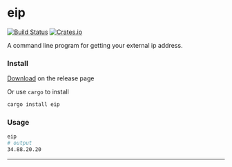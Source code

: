 

# eip

[![Build Status](https://img.shields.io/travis/wyhaya/eip.svg?style=flat-square)](https://travis-ci.org/wyhaya/eip)
[![Crates.io](https://img.shields.io/crates/l/eip.svg?style=flat-square)](https://github.com/wyhaya/eip/blob/master/LICENSE)

A command line program for getting your external ip address.

### Install

[Download](https://github.com/wyhaya/eip/releases) on the release page

Or use `cargo` to install

```bash
cargo install eip
```

### Usage

```bash
eip
# output
34.88.20.20
```

---